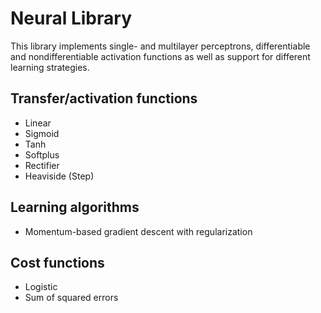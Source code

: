 # Neural Library

This library implements single- and multilayer perceptrons, differentiable and nondifferentiable activation functions as well as support for different learning strategies.

## Transfer/activation functions

* Linear
* Sigmoid
* Tanh
* Softplus
* Rectifier
* Heaviside (Step)

## Learning algorithms

* Momentum-based gradient descent with regularization

## Cost functions

* Logistic
* Sum of squared errors
